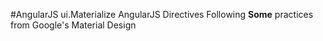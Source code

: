 #AngularJS ui.Materialize
AngularJS Directives Following **Some** practices from Google's Material Design



